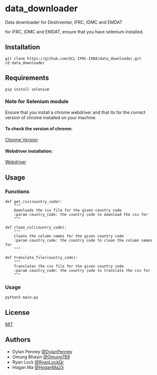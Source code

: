 # data_downloader

Data downloader for DesInventar, IFRC, IDMC and EMDAT

for IFRC, IDMC and EMDAT, ensure that you have selenium installed.

## Installation

```
git clone https://github.com/UCL-IFRC-IXN4/data_downloader.git
cd data_downloader
```

## Requirements

```
pip install selenium
```

### Note for Selenium module

Ensure that you install a chrome webdriver and that its for the correct version of chrome installed on your machine.

#### To check the version of chrome:

[Chrome Version](https://www.google.com/intl/en_uk/chrome/update/)

#### Webdriver installation:

[Webdriver](https://sites.google.com/chromium.org/driver/)

## Usage

### Functions

```
def get_csv(country_code):
    """
    Downloads the csv file for the given country code
    :param country_code: the country code to download the csv for
    """

def clean_col(country_code):
    """
    Cleans the column names for the given country code
    :param country_code: the country code to clean the column names for
    """

def translate_file(country_code):
    """
    Translates the csv file for the given country code
    :param country_code: the country code to translate the csv for
    """
```

### Usage

```
python3 main.py
```

## License

[MIT](https://choosealicense.com/licenses/mit/)

## Authors

- Dylan Penney [@DylanPenney](https://www.github.com/DylanPenney)
- Omung Bhasin [@Omung789](https://www.github.com/Omung789)
- Ryan Lock [@RyanLockQr](https://www.github.com/RyanLockQr)
- Hogan Ma [@HoganMa23](https://www.github.com/HoganMa23)
